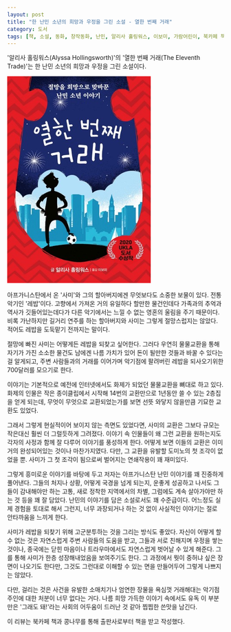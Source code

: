 ```yaml
---
layout: post
title: "한 난민 소년의 희망과 우정을 그린 소설 - 열한 번째 거래"
category: 도서
tags: [책, 소설, 동화, 창작동화, 난민, 알리사 홀링워스, 이보미, 가람어린이, 북카페 책과 콩나무, 서평]
---
```


'알리사 홀링워스(Alyssa Hollingsworth)'의
'열한 번째 거래(The Eleventh Trade)'는
한 난민 소년의 희망과 우정을 그린 소설이다.

![표지](/images/the-eleventh-trade-book-h480.jpg)

아프가니스탄에서 온 '사미'와 그의 할아버지에겐 무엇보다도 소중한 보물이 있다.
전통 악기인 '레밥'이다.
고향에서 가져온 거의 유일하다 할만한 물건인데다
가족과의 추억과 역사가 깃들어있는데다가
다른 악기에서는 느낄 수 없는 영혼의 울림을 주기 때문이다.
비록 가난하지만 길거리 연주를 하는 할아버지와 사미는 그렇게 절망스럽지는 않았다.
적어도 레밥을 도둑맡기 전까지는 말이다.

절망에 빠진 사미는 어떻게든 레밥을 되찾고 싶어한다.
그러다 우연히 물물교환을 통해 자기가 가진 소소한 물건도 남에겐 나름 가치가 있어
돈이 될만한 것들과 바꿀 수 있다는 걸 알게되고,
주변 사람들과의 거래를 이어가며 악기점에 팔려버린 레밥을 되사오기위한 700달러를 모으기로 한다.

이야기는 기본적으로 예전에 인터넷에서도 화제가 되었던 물물교환을 뼈대로 하고 있다.
화제의 인물은 작은 종이클립에서 시작해 14번의 교환만으로 1년동안 쓸 수 있는 2층집을 얻게 되는데,
무엇이 무엇으로 교환되었는가를 보면 선뜻 와닿지 않을만큼 기묘한 교환도 있었다.

그래서 그렇게 현실적이어 보이지 않는 측면도 있었다면,
사미의 교환은 그보다 규모는 작은대신 훨씬 더 그럴듯하게 그려졌다.
이야기 속 인물들이 왜 그런 교환을 원하는지도 각자의 사정과 함께 잘 다루어 이야기를 풍성하게 한다.
어떻게 보면 이들의 교환은 이미 거의 완성되어있는 것이나 마찬가지였다.
다만, 그 교환을 유발할 도미노의 첫 조각이 없었을 뿐.
사미가 그 첫 조각이 됨으로써 벌어지는 연쇄작용이 꽤 재미있다.

그렇게 흥미로운 이야기를 바탕에 두고
저자는 아프가니스탄 난민 이야기를 꽤 진중하게 풀어낸다.
그들의 처지나 상황, 어떻게 국경을 넘게 되는지,
운좋게 성공하고 나서도 그들이 감내해야만 하는 고통,
새로 정착한 지역에서의 차별,
그럼에도 계속 살아가야만 하는 것 등을 꽤 잘 담았다.
난민의 이야기를 담은 소설로서도 꽤 수준급이다.
어느정도 실제 경험을 토대로 해서 그런지,
너무 과장되거나 하는 것 없이 사실적인 이야기는 절로 안타까움을 느끼게 한다.

사미가 레밥을 되찾기 위해 고군분투하는 것을 그리는 방식도 좋았다.
자신이 어떻게 할 수 없는 것은 자연스럽게 주변 사람들의 도움을 받고,
그들과 서로 친해지며 우정을 쌓는 것이나,
종국에는 닫힌 마음이나 트라우마에서도 자연스럽게 벗어날 수 있게 해준다.
그를 통해 사미가 한층 성장해내었음을 보여주기도 한다.
그 과정에서 뭣이 중허냐 싶은 장면이 나오기도 한다만,
그것도 그런대로 이해할 수 있는 면을 만들어두어 그렇게 나쁘지는 않았다.

다만, 걸리는 것은 사건을 유발한 소매치기나
엄연한 장물을 욕심껏 거래해대는 악기점 주인에 대한 처분이 너무 없다는 거다.
나름 희망 가득한 이야기 속에서도
유독 이 부분만은 '그래도 돼!'라는 사회의 어두움이 드러난 것 같아 찝찝한 쓴맛을 남긴다.



<div class="im im-info">
이 리뷰는 북카페 책과 콩나무를 통해 출판사로부터 책을 받고 작성했다.
</div>
